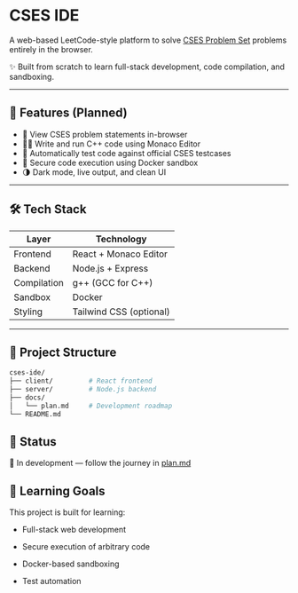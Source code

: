 # CSES IDE

A web-based LeetCode-style platform to solve [CSES Problem Set](https://cses.fi/problemset/) problems entirely in the browser.

✨ Built from scratch to learn full-stack development, code compilation, and sandboxing.

---

## 🚀 Features (Planned)

- 📘 View CSES problem statements in-browser
- 🧑‍💻 Write and run C++ code using Monaco Editor
- 🧪 Automatically test code against official CSES testcases
- 🧱 Secure code execution using Docker sandbox
- 🌗 Dark mode, live output, and clean UI

---

## 🛠 Tech Stack

| Layer       | Technology          |
|------------|---------------------|
| Frontend    | React + Monaco Editor |
| Backend     | Node.js + Express |
| Compilation | g++ (GCC for C++) |
| Sandbox     | Docker |
| Styling     | Tailwind CSS (optional) |

---

## 📂 Project Structure

```bash
cses-ide/
├── client/         # React frontend
├── server/         # Node.js backend
├── docs/
│   └── plan.md     # Development roadmap
└── README.md
```

## 📅 Status
🧪 In development — follow the journey in [plan.md](docs/plan.md)

## 🧠 Learning Goals
This project is built for learning:

- Full-stack web development

- Secure execution of arbitrary code

- Docker-based sandboxing

- Test automation
